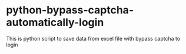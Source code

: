 # python-bypass-captcha-automatically-login
This is python script to save data from excel file with bypass captcha to login
